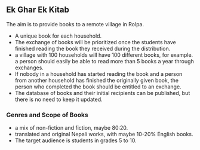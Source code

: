 ## Ek Ghar Ek Kitab 

The aim is to provide books to a remote village in Rolpa. 

- A unique book for each household.
- The exchange of books will be prioritized once the students have finished reading the book they received during the distribution.
- a village with 100 households will have 100 different books, for example. a person should easily be able to read more than 5 books a year through exchanges. 
- If nobody in a household has started reading the book and a person from another household has finished the originally given book, the person who completed the book should be entitled to an exchange. 
- The database of books and their initial recipients can be published, but there is no need to keep it updated. 

### Genres and Scope of Books
-  a mix of non-fiction and fiction, maybe 80:20.
-  translated and original Nepali works, with maybe 10-20% English books.
- The target audience is students in grades 5 to 10.

